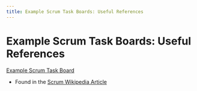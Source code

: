 ```yaml
---
title: Example Scrum Task Boards: Useful References
---
```


# Example Scrum Task Boards: Useful References

[Example Scrum Task Board](https://upload.wikimedia.org/wikipedia/commons/1/1b/Scrum_task_board.jpg)
+ Found in the [Scrum Wikipedia Article](https://en.wikipedia.org/wiki/Scrum_(software_development))
